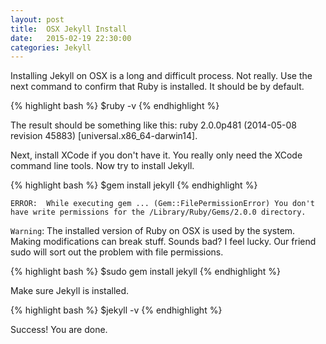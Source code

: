 ```yaml
---
layout: post
title:  OSX Jekyll Install
date:   2015-02-19 22:30:00
categories: Jekyll
---
```


Installing Jekyll on OSX is a long and difficult process. Not really. Use the next command to confirm that Ruby is installed. It should be by default.

{% highlight bash %}
$ruby -v
{% endhighlight %}

The result should be something like this: ruby 2.0.0p481 (2014-05-08 revision 45883) [universal.x86_64-darwin14].

Next, install XCode if you don't have it. You really only need the XCode command line tools. Now try to install Jekyll.

{% highlight bash %}
$gem install jekyll
{% endhighlight %}

`ERROR:  While executing gem ... (Gem::FilePermissionError)
    You don't have write permissions for the /Library/Ruby/Gems/2.0.0 directory.`

`Warning`: The installed version of Ruby on OSX is used by the system. Making
 modifications can break stuff. Sounds bad? I feel lucky. Our friend sudo will sort out the problem with file permissions.

{% highlight bash %}
$sudo gem install jekyll
{% endhighlight %}

Make sure Jekyll is installed.

{% highlight bash %}
$jekyll -v
{% endhighlight %}

Success! You are done.
